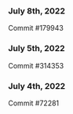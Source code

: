 ### July 8th, 2022

Commit #179943

### July 5th, 2022

Commit #314353


### July 4th, 2022

Commit #72281
